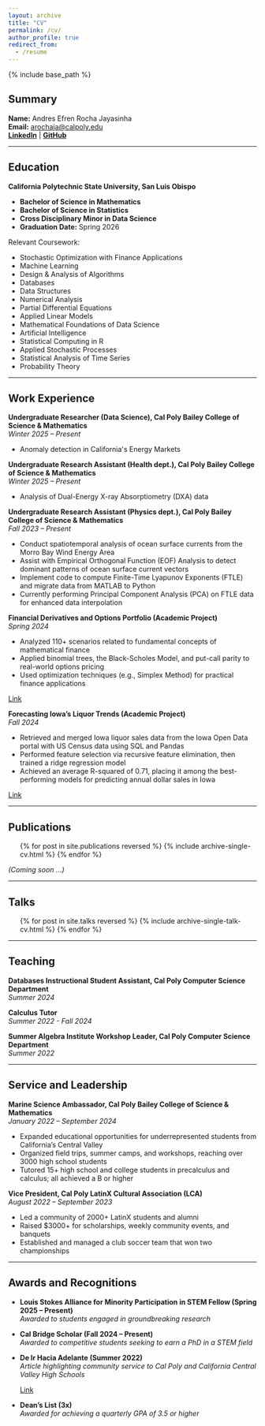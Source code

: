 ```yaml
---
layout: archive
title: "CV"
permalink: /cv/
author_profile: true
redirect_from:
  - /resume
---
```


{% include base_path %}

## Summary

**Name:** Andres Efren Rocha Jayasinha  
**Email:** arochaja@calpoly.edu  
[**LinkedIn**](https://www.linkedin.com/in/arochaja) | [**GitHub**](https://github.com/arochaja)

---

## Education

**California Polytechnic State University, San Luis Obispo**  
- **Bachelor of Science in Mathematics**  
- **Bachelor of Science in Statistics**  
- **Cross Disciplinary Minor in Data Science**  
- **Graduation Date:** Spring 2026

Relevant Coursework:  
- Stochastic Optimization with Finance Applications  
- Machine Learning  
- Design & Analysis of Algorithms  
- Databases  
- Data Structures  
- Numerical Analysis  
- Partial Differential Equations
- Applied Linear Models  
- Mathematical Foundations of Data Science  
- Artificial Intelligence  
- Statistical Computing in R  
- Applied Stochastic Processes  
- Statistical Analysis of Time Series  
- Probability Theory  

---

## Work Experience

**Undergraduate Researcher (Data Science), Cal Poly Bailey College of Science & Mathematics**  
*Winter 2025 – Present* 
- Anomaly detection in California's Energy Markets 

**Undergraduate Research Assistant (Health dept.), Cal Poly Bailey College of Science & Mathematics**  
*Winter 2025 – Present*  
- Analysis of Dual-Energy X-ray Absorptiometry (DXA) data

**Undergraduate Research Assistant (Physics dept.), Cal Poly Bailey College of Science & Mathematics**  
*Fall 2023 – Present*  
- Conduct spatiotemporal analysis of ocean surface currents from the Morro Bay Wind Energy Area  
- Assist with Empirical Orthogonal Function (EOF) Analysis to detect dominant patterns of ocean surface current vectors  
- Implement code to compute Finite-Time Lyapunov Exponents (FTLE) and migrate data from MATLAB to Python  
- Currently performing Principal Component Analysis (PCA) on FTLE data for enhanced data interpolation


**Financial Derivatives and Options Portfolio (Academic Project)**  
*Spring 2024*  
- Analyzed 110+ scenarios related to fundamental concepts of mathematical finance  
- Applied binomial trees, the Black-Scholes Model, and put-call parity to real-world options pricing  
- Used optimization techniques (e.g., Simplex Method) for practical finance applications  

[Link](https://github.com/arochaja/Portfolio-of-Financial-Derivatives-and-Options)


**Forecasting Iowa’s Liquor Trends (Academic Project)**  
*Fall 2024*  
- Retrieved and merged Iowa liquor sales data from the Iowa Open Data portal with US Census data using SQL and Pandas  
- Performed feature selection via recursive feature elimination, then trained a ridge regression model  
- Achieved an average R-squared of 0.71, placing it among the best-performing models for predicting annual dollar sales in Iowa

[Link](https://github.com/arochaja/Forecasting-Iowa-s-Liquor-Trends)


---

## Publications

<ul>
{% for post in site.publications reversed %}
  {% include archive-single-cv.html %}
{% endfor %}
</ul>

*(Coming soon ...)*

---

## Talks

<ul>
{% for post in site.talks reversed %}
  {% include archive-single-talk-cv.html %}
{% endfor %}
</ul>


---

## Teaching

**Databases Instructional Student Assistant, Cal Poly Computer Science Department**  
*Summer 2024*  

**Calculus Tutor**  
*Summer 2022 - Fall 2024*  

**Summer Algebra Institute Workshop Leader, Cal Poly Computer Science Department**  
*Summer 2022*  

---

## Service and Leadership

**Marine Science Ambassador, Cal Poly Bailey College of Science & Mathematics**  
*January 2022 – September 2024*  
- Expanded educational opportunities for underrepresented students from California’s Central Valley  
- Organized field trips, summer camps, and workshops, reaching over 3000 high school students  
- Tutored 15+ high school and college students in precalculus and calculus; all achieved a B or higher

**Vice President, Cal Poly LatinX Cultural Association (LCA)**  
*August 2022 – September 2023*  
- Led a community of 2000+ LatinX students and alumni  
- Raised $3000+ for scholarships, weekly community events, and banquets  
- Established and managed a club soccer team that won two championships  

---

## Awards and Recognitions

- **Louis Stokes Alliance for Minority Participation in STEM Fellow (Spring 2025 – Present)**  
  *Awarded to students engaged in groundbreaking research*  

- **Cal Bridge Scholar (Fall 2024 – Present)**  
  *Awarded to competitive students seeking to earn a PhD in a STEM field*  

- **De Ir Hacia Adelante (Summer 2022)**  
  *Article highlighting community service to Cal Poly and California Central Valley High Schools*  

  [Link](https://magazine.calpoly.edu/fall-2022/de-ir-hacia-adelante/)

- **Dean’s List (3x)**  
  *Awarded for achieving a quarterly GPA of 3.5 or higher*  
